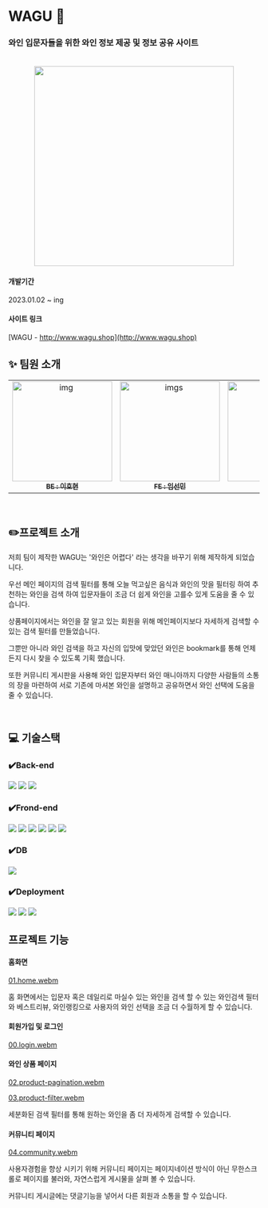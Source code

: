 # WAGU 🍷

### 와인 입문자들을 위한 와인 정보 제공 및 정보 공유 사이트<br/><br/>
 <p align="center"><img src="https://user-images.githubusercontent.com/100817586/229557019-9cb51894-8dec-4b2e-963a-7fd0029cdf2c.PNG"  width="400px;"  align="center"></p>


#### 개발기간
2023.01.02 ~ ing

#### 사이트 링크
[WAGU - http://www.wagu.shop](http://www.wagu.shop)

## ✨ 팀원 소개
<table>
  <tbody>
    <tr>
      <td align="center"><a href="https://github.com/Hyunsoul37"><img src="https://user-images.githubusercontent.com/100817586/229556176-b70e3de1-18cd-4e39-957a-69c3596dd092.png" width="200px;"  alt="img"/><br /><sub><b>BE : 이호현</b></sub></a><br /></td>
         <td align="center"><a href="https://github.com/SSSunmin"><img src="https://user-images.githubusercontent.com/100817586/229551932-6ddf99e1-e0a5-4a61-aea5-8560519f7c83.png" width="200px;" alt="imgs"/><br /><sub><b>FE  : 임선민</b></sub></a><br /></td>
          <td align="center"><a href="https://github.com/SSSunmin"><img src="https://user-images.githubusercontent.com/100817586/230709488-7be6202e-1992-4096-9d34-e23fca45fc62.png" width="200px;" alt="imgs"/><br /><sub><b>FE  : 신효진</b></sub></a><br /></td>         
     </tr>   
  </tbody>
</table>
<br/>

##  :pencil2:프로젝트 소개
저희 팀이 제작한 WAGU는 '와인은 어렵다' 라는 생각을 바꾸기 위해 제작하게 되었습니다.

우선 메인 페이지의 검색 필터를 통해 오늘 먹고싶은 음식과 와인의 맛을 필터링 하여 추천하는 와인을 검색 하여 입문자들이 조금 더 쉽게 와인을 고를수 있게 도움을 줄 수 있습니다.

상품페이지에서는 와인을 잘 알고 있는 회원을 위해 메인페이지보다 자세하게 검색할 수 있는 검색 필터를 만들었습니다. 

그뿐만 아니라 와인 검색을 하고 자신의 입맛에 맞았던 와인은 bookmark를 통해 언제든지 다시 찾을 수 있도록 기획 했습니다.

또한 커뮤니티 게시판을 사용해 와인 입문자부터 와인 매니아까지 다양한 사람들의 소통의 장을 마련하여 서로 기존에 마셔본 와인을 설명하고 공유하면서 와인 선택에 도움을 줄 수 있습니다.

<br/>

##  :computer: 기술스택

### ✔️Back-end
 <img src="https://img.shields.io/badge/JAVA-007396?style=for-the-badge&logo=java&logoColor=white"> <img src="https://img.shields.io/badge/SpringBoot-6DB33F?style=for-the-badge&logo=Spring&logoColor=white"> <img src="https://img.shields.io/badge/MYBATIS-FE6602?style=for-the-badge&logo=MYBATIS&logoColor=white">
 
 ### ✔️Frond-end
  <img src="https://img.shields.io/badge/NextJs-000000?style=for-the-badge&logo=Next.js&logoColor=white"> <img src="https://img.shields.io/badge/react-61DAFB?style=for-the-badge&logo=react&logoColor=white">
  <img src="https://img.shields.io/badge/TypeScript-3178C6?style=for-the-badge&logo=TypeScript&logoColor=white">
  <img src="https://img.shields.io/badge/Redux-764ABC?style=for-the-badge&logo=Redux&logoColor=purple">
  <img src="https://img.shields.io/badge/html-E34F26?style=for-the-badge&logo=html5&logoColor=white">
  <img src="https://img.shields.io/badge/css-1572B6?style=for-the-badge&logo=css3&logoColor=white"> 

### ✔️DB
<img src="https://img.shields.io/badge/mariaDB-003545?style=for-the-badge&logo=mariaDB&logoColor=white">

### ✔️Deployment
<img src="https://img.shields.io/badge/Amazon EC2-FF9900?style=for-the-badge&logo=Amazon EC2&logoColor=white"> <img src="https://img.shields.io/badge/Amazon s3-569A31?style=for-the-badge&logo=Amazon s3&logoColor=white"> <img src="https://img.shields.io/badge/Route53-7F4BDE?style=for-the-badge&logo=Route53&logoColor=white">

## 프로젝트 기능

#### 홈화면
[01.home.webm](https://user-images.githubusercontent.com/100817586/229831326-017bb5e0-eb70-4391-aa71-72232f0bb2f6.webm)

홈 화면에서는 입문자 혹은 데일리로 마실수 있는 와인을 검색 할 수 있는 와인검색 필터와 베스트리뷰, 와인랭킹으로 사용자의 와인 선택을 조금 더 수월하게 할 수 있습니다.


#### 회원가입 및 로그인
[00.login.webm](https://user-images.githubusercontent.com/49974797/229859624-aaabfa66-f523-41e3-9174-5a89b9ec8858.webm)



#### 와인 상품 페이지
[02.product-pagination.webm](https://user-images.githubusercontent.com/49974797/229859686-d9e93cdb-b062-4d2b-bb24-756472558681.webm)


[03.product-filter.webm](https://user-images.githubusercontent.com/49974797/229859713-add924ba-02b1-424a-8233-d011eb11939f.webm)

세분화된 검색 필터를 통해 원하는 와인을 좀 더 자세하게 검색할 수 있습니다.

#### 커뮤니티 페이지
[04.community.webm](https://user-images.githubusercontent.com/49974797/229859735-22bbcc54-6362-467d-8152-08d00a890e36.webm)

사용자경험을 향상 시키기 위해 커뮤니티 페이지는 페이지네이션 방식이 아닌 무한스크롤로 페이지를 불러와, 자연스럽게 게시물을 살펴 볼 수 있습니다.

커뮤니티 게시글에는 댓글기능을 넣어서 다른 회원과 소통을 할 수 있습니다.
